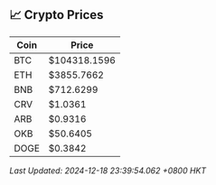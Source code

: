 ## 📈 Crypto Prices

| Coin | Price |
| ---- | ----- |
| BTC | $104318.1596 |
| ETH | $3855.7662 |
| BNB | $712.6299 |
| CRV | $1.0361 |
| ARB | $0.9316 |
| OKB | $50.6405 |
| DOGE | $0.3842 |

_Last Updated: 2024-12-18 23:39:54.062 +0800 HKT_